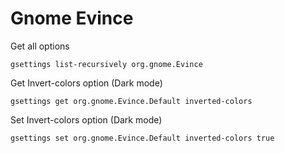 # Gnome Evince 

Get all options 
```
gsettings list-recursively org.gnome.Evince
```

Get Invert-colors option (Dark mode)
```
gsettings get org.gnome.Evince.Default inverted-colors
```

Set Invert-colors option (Dark mode)
```
gsettings set org.gnome.Evince.Default inverted-colors true
```
